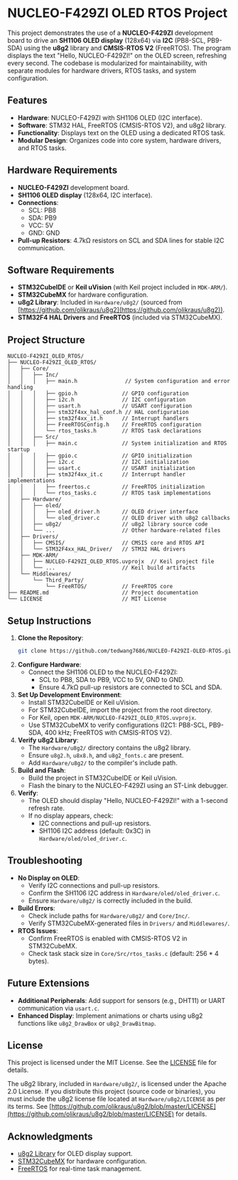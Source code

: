 # NUCLEO-F429ZI OLED RTOS Project

This project demonstrates the use of a **NUCLEO-F429ZI** development board to drive an **SH1106 OLED display** (128x64) via **I2C** (PB8-SCL, PB9-SDA) using the **u8g2** library and **CMSIS-RTOS V2** (FreeRTOS). The program displays the text "Hello, NUCLEO-F429ZI!" on the OLED screen, refreshing every second. The codebase is modularized for maintainability, with separate modules for hardware drivers, RTOS tasks, and system configuration.

## Features
- **Hardware**: NUCLEO-F429ZI with SH1106 OLED (I2C interface).
- **Software**: STM32 HAL, FreeRTOS (CMSIS-RTOS V2), and u8g2 library.
- **Functionality**: Displays text on the OLED using a dedicated RTOS task.
- **Modular Design**: Organizes code into core system, hardware drivers, and RTOS tasks.

## Hardware Requirements
- **NUCLEO-F429ZI** development board.
- **SH1106 OLED display** (128x64, I2C interface).
- **Connections**:
  - SCL: PB8
  - SDA: PB9
  - VCC: 5V
  - GND: GND
- **Pull-up Resistors**: 4.7kΩ resistors on SCL and SDA lines for stable I2C communication.

## Software Requirements
- **STM32CubeIDE** or **Keil uVision** (with Keil project included in `MDK-ARM/`).
- **STM32CubeMX** for hardware configuration.
- **u8g2 Library**: Included in `Hardware/u8g2/` (sourced from [https://github.com/olikraus/u8g2](https://github.com/olikraus/u8g2)).
- **STM32F4 HAL Drivers** and **FreeRTOS** (included via STM32CubeMX).

## Project Structure
```
NUCLEO-F429ZI_OLED_RTOS/
├── NUCLEO-F429ZI_OLED_RTOS/
│   ├── Core/
│   │   ├── Inc/
│   │   │   ├── main.h               // System configuration and error handling
│   │   │   ├── gpio.h              // GPIO configuration
│   │   │   ├── i2c.h               // I2C configuration
│   │   │   ├── usart.h             // USART configuration
│   │   │   ├── stm32f4xx_hal_conf.h // HAL configuration
│   │   │   ├── stm32f4xx_it.h      // Interrupt handlers
│   │   │   ├── FreeRTOSConfig.h    // FreeRTOS configuration
│   │   │   └── rtos_tasks.h        // RTOS task declarations
│   │   ├── Src/
│   │   │   ├── main.c              // System initialization and RTOS startup
│   │   │   ├── gpio.c              // GPIO initialization
│   │   │   ├── i2c.c               // I2C initialization
│   │   │   ├── usart.c             // USART initialization
│   │   │   ├── stm32f4xx_it.c      // Interrupt handler implementations
│   │   │   ├── freertos.c          // FreeRTOS initialization
│   │   │   └── rtos_tasks.c        // RTOS task implementations
│   ├── Hardware/
│   │   ├── oled/
│   │   │   ├── oled_driver.h       // OLED driver interface
│   │   │   └── oled_driver.c       // OLED driver with u8g2 callbacks
│   │   ├── u8g2/                   // u8g2 library source code
│   │   └── ...                     // Other hardware-related files
│   ├── Drivers/
│   │   ├── CMSIS/                  // CMSIS core and RTOS API
│   │   └── STM32F4xx_HAL_Driver/   // STM32 HAL drivers
│   ├── MDK-ARM/
│   │   ├── NUCLEO-F429ZI_OLED_RTOS.uvprojx  // Keil project file
│   │   └── ...                     // Keil build artifacts
│   └── Middlewares/
│       └── Third_Party/
│           └── FreeRTOS/           // FreeRTOS core
├── README.md                       // Project documentation
└── LICENSE                         // MIT License
```

## Setup Instructions
1. **Clone the Repository**:
   ```bash
   git clone https://github.com/tedwang7686/NUCLEO-F429ZI-OLED-RTOS.git
   ```
2. **Configure Hardware**:
   - Connect the SH1106 OLED to the NUCLEO-F429ZI:
     - SCL to PB8, SDA to PB9, VCC to 5V, GND to GND.
     - Ensure 4.7kΩ pull-up resistors are connected to SCL and SDA.
3. **Set Up Development Environment**:
   - Install STM32CubeIDE or Keil uVision.
   - For STM32CubeIDE, import the project from the root directory.
   - For Keil, open `MDK-ARM/NUCLEO-F429ZI_OLED_RTOS.uvprojx`.
   - Use STM32CubeMX to verify configurations (I2C1: PB8-SCL, PB9-SDA, 400 kHz; FreeRTOS with CMSIS-RTOS V2).
4. **Verify u8g2 Library**:
   - The `Hardware/u8g2/` directory contains the u8g2 library.
   - Ensure `u8g2.h`, `u8x8.h`, and `u8g2_fonts.c` are present.
   - Add `Hardware/u8g2/` to the compiler's include path.
5. **Build and Flash**:
   - Build the project in STM32CubeIDE or Keil uVision.
   - Flash the binary to the NUCLEO-F429ZI using an ST-Link debugger.
6. **Verify**:
   - The OLED should display "Hello, NUCLEO-F429ZI!" with a 1-second refresh rate.
   - If no display appears, check:
     - I2C connections and pull-up resistors.
     - SH1106 I2C address (default: 0x3C) in `Hardware/oled/oled_driver.c`.

## Troubleshooting
- **No Display on OLED**:
  - Verify I2C connections and pull-up resistors.
  - Confirm the SH1106 I2C address in `Hardware/oled/oled_driver.c`.
  - Ensure `Hardware/u8g2/` is correctly included in the build.
- **Build Errors**:
  - Check include paths for `Hardware/u8g2/` and `Core/Inc/`.
  - Verify STM32CubeMX-generated files in `Drivers/` and `Middlewares/`.
- **RTOS Issues**:
  - Confirm FreeRTOS is enabled with CMSIS-RTOS V2 in STM32CubeMX.
  - Check task stack size in `Core/Src/rtos_tasks.c` (default: 256 * 4 bytes).

## Future Extensions
- **Additional Peripherals**: Add support for sensors (e.g., DHT11) or UART communication via `usart.c`.
- **Enhanced Display**: Implement animations or charts using u8g2 functions like `u8g2_DrawBox` or `u8g2_DrawBitmap`.

## License
This project is licensed under the MIT License. See the [LICENSE](LICENSE) file for details.

The u8g2 library, included in `Hardware/u8g2/`, is licensed under the Apache 2.0 License. If you distribute this project (source code or binaries), you must include the u8g2 license file located at `Hardware/u8g2/LICENSE` as per its terms. See [https://github.com/olikraus/u8g2/blob/master/LICENSE](https://github.com/olikraus/u8g2/blob/master/LICENSE) for details.

## Acknowledgments
- [u8g2 Library](https://github.com/olikraus/u8g2) for OLED display support.
- [STM32CubeMX](https://www.st.com/en/development-tools/stm32cubemx.html) for hardware configuration.
- [FreeRTOS](https://www.freertos.org) for real-time task management.